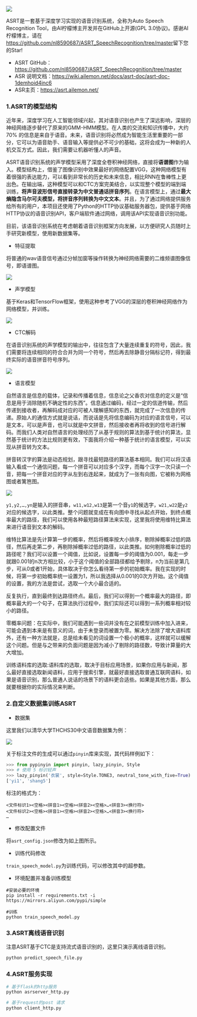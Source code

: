 ![](https://res.ailemon.net/common/asrt_title_header.png)

ASRT是一套基于深度学习实现的语音识别系统，全称为Auto Speech Recognition Tool，由AI柠檬博主开发并在GitHub上开源(GPL 3.0协议)。感谢AI柠檬博主，请在<https://github.com/nl8590687/ASRT_SpeechRecognition/tree/master>留下您的Star!

+ ASRT GitHub： https://github.com/nl8590687/ASRT_SpeechRecognition/tree/master
+ ASR 说明文档：https://wiki.ailemon.net/docs/asrt-doc/asrt-doc-1demhoid4inc6
+ ASR主页：https://asrt.ailemon.net/



### 1.ASRT的模型结构

近年来，深度学习在人工智能领域兴起，其对语音识别也产生了深远影响，深层的神经网络逐步替代了原来的GMM-HMM模型。在人类的交流和知识传播中，大约 70% 的信息是来自于语音。未来，语音识别将必然成为智能生活里重要的一部分，它可以为语音助手、语音输入等提供必不可少的基础，这将会成为一种新的人机交互方式。因此，我们需要让机器听懂人的声音。

ASRT语音识别系统的声学模型采用了深度全卷积神经网络，直接将**语谱图**作为输入。模型结构上，借鉴了图像识别中效果最好的网络配置VGG，这种网络模型有着很强的表达能力，可以看到非常长的历史和未来信息，相比RNN在鲁棒性上更出色。在输出端，这种模型可以和CTC方案完美结合，以实现整个模型的端到端训练，**将声音波形信号直接转录为中文普通话拼音序列**。在语言模型上，通过**最大熵隐含马尔可夫模型，将拼音序列转换为中文文本**。并且，为了通过网络提供服务给所有的用户，本项目还使用了Python的HTTP协议基础服务器包，提供基于网络HTTP协议的语音识别API，客户端软件通过网络，调用该API实现语音识别功能。

目前，该语音识别系统在考虑朝着语音识别框架方向发展，以方便研究人员随时上手研究新模型，使用新数据集等。

+ 特征提取  

将普通的wav语音信号通过分帧加窗等操作转换为神经网络需要的二维频谱图像信号，即语谱图。

![](docs/spec.png)

+ 声学模型  

基于Keras和TensorFlow框架，使用这种参考了VGG的深层的卷积神经网络作为网络模型，并训练。

![](docs/vgg.png)

+ CTC解码

在语音识别系统的声学模型的输出中，往往包含了大量连续重复的符号，因此，我们需要将连续相同的符合合并为同一个符号，然后再去除静音分隔标记符，得到最终实际的语音拼音符号序列。

![](docs/CTC.png)


+ 语言模型

自然语言是信息的载体，记录和传播着信息，信息论之父香农对信息的定义是“信息是用于消除随机不确定性的东西”。信息通过编码，经过一定的信道传输，然后传递到接收者，再解码成对应的可被人理解感知的东西，就完成了一次信息的传递。原始人的通信方式就是说话，而说话是先将信息编码为对应的语言信号，可以是文本，可以是声音，也可以就是中文拼音，然后接收者再将收到的信号进行解码。而我们人类对自然语言的处理经历了从基于规则的算法到基于统计的算法，显然基于统计的方法比规则更有效，下面我将介绍一种基于统计的语言模型，可以实现从拼音转为文本。

拼音转汉字的算法是动态规划，跟寻找最短路径的算法基本相同。我们可以将汉语输入看成一个通信问题，每一个拼音可以对应多个汉字，而每个汉字一次只读一个音，把每一个拼音对应的字从左到右连起来，就成为了一张有向图，它被称为网格图或者篱笆图。

![](docs/liba.png)

`y1,y2,…,yn`是输入的拼音串，`w11,w12,w13`是第一个音`y1`的候选字，`w21,w22`是`y2`对应的候选字，以此类推。整个问题就变成在有向图中寻找从起点开始，到终点概率最大的路径，我们可以使用各种最短路径算法来实现，这里我将使用维特比算法来进行语音到文本的解码。

维特比算法是先计算第一步的概率，然后将概率按大小排序，剔除掉概率过低的路径，然后再走第二步，再剔除掉概率过低的路径，以此类推。如何剔除概率过低的路径呢？我们可以设置一个阈值，比如说，设置每一步的阈值为0.001，每走一步就跟0.001的n次方相比较，小于这个阈值的全部路径都给予剔除，n为当前是第几步，可从0或者1开始，具体取决于你怎么看待第一步的初始概率。我在实现的时候，将第一步初始概率统一设置为1，所以我选择从0.001的0次方开始。这个阈值的设置，我的方法是尝试，选取一个大小最合适的。

反复执行，直到最终到达路径终点。最后，我们可以得到一个概率最大的路径，即概率最大的一个句子，在算法执行过程中，我们实际还可以得到一系列概率相对较小的路径。

零概率问题：在实际中，我们可能遇到一些词并没有在之前模型训练中加入进来，可能会遇到本来是有意义的词，由于未登录而被置为零。解决方法除了增大语料库外，还有一种方法就是，总是给未看见的词设置一个极小的概率，这样就可以缓解这个问题。但是与之带来的负面问题是因为减小了剔除的路径数，导致计算量的大大增加。

训练语料库的选取:语料库的选取，取决于目标应用场景，如果你应用与新闻，那么最好直接选取新闻语料，应用于搜索引擎，就最好直接选取普通互联网语料，如果是语音识别，那么普通人说话的场景下的语料更合适些。如果是其他方面，那么就要根据你的实际情况来判断。



### 2.自定义数据集训练ASRT

+ 数据集

这里我们以清华大学THCHS30中文语音数据集为例：

![](docs/data.png)

关于标注文件的生成可以通过`pinyin`库来实现，其代码样例如下：

```python
>>> from pypinyin import pinyin, lazy_pinyin, Style
>>> # 使用 5 标识轻声
>>> lazy_pinyin('衣裳', style=Style.TONE3, neutral_tone_with_five=True)
['yi1', 'shang5']
```

标注的格式为：

```
<文件标识1><空格><拼音1><空格><拼音2><空格>…<拼音3><换行符>
<文件标识2><空格><拼音1><空格><拼音2><空格>…<拼音3><换行符>
…
```

+ 修改配置文件

将`asrt_config.json`修改为如上图所示。

+ 训练代码修改

`train_speech_model.py`为训练代码，可以修改其中的超参数。

+ 环境配置并准备训练模型

```shell
#安装必要的环境
pip install -r requirements.txt -i https://mirrors.aliyun.com/pypi/simple

#训练
python train_speech_model.py
```

### 3.ASRT离线语音识别

注意ASRT基于CTC是支持流式语音识别的，这里只演示离线语音识别。

```python
python predict_speech_file.py
```

### 4.ASRT服务实现

```python
# 基于flask的http服务
python asrserver_http.py

# 基于request的post 请求
python client_http.py
```







